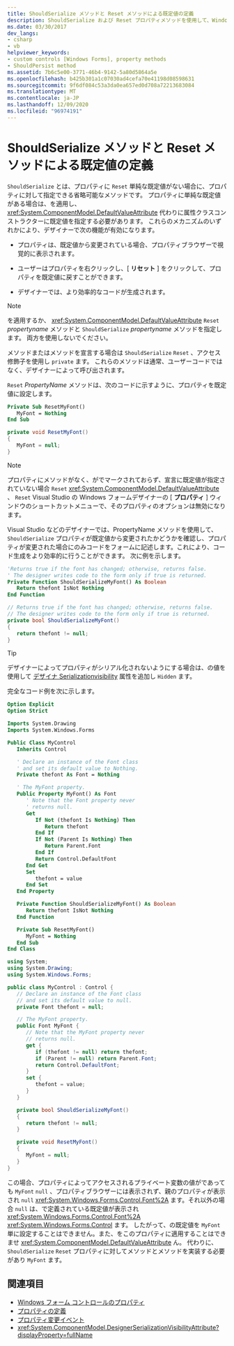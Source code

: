 ```yaml
---
title: ShouldSerialize メソッドと Reset メソッドによる既定値の定義
description: ShouldSerialize および Reset プロパティメソッドを使用して、Windows フォームデザイナーの動作を制御する方法について説明します。
ms.date: 03/30/2017
dev_langs:
- csharp
- vb
helpviewer_keywords:
- custom controls [Windows Forms], property methods
- ShouldPersist method
ms.assetid: 7b6c5e00-3771-46b4-9142-5a80d5864a5e
ms.openlocfilehash: b425b301a1c07030ad4cefa70e41198d08598631
ms.sourcegitcommit: 9f6df084c53a3da0ea657ed0d708a72213683084
ms.translationtype: MT
ms.contentlocale: ja-JP
ms.lasthandoff: 12/09/2020
ms.locfileid: "96974191"
---
```

# <a name="defining-default-values-with-the-shouldserialize-and-reset-methods"></a>ShouldSerialize メソッドと Reset メソッドによる既定値の定義
`ShouldSerialize` とは、プロパティに `Reset` 単純な既定値がない場合に、プロパティに対して指定できる省略可能なメソッドです。 プロパティに単純な既定値がある場合は、を適用し、 <xref:System.ComponentModel.DefaultValueAttribute> 代わりに属性クラスコンストラクターに既定値を指定する必要があります。 これらのメカニズムのいずれかにより、デザイナーで次の機能が有効になります。

- プロパティは、既定値から変更されている場合、プロパティブラウザーで視覚的に表示されます。

- ユーザーはプロパティを右クリックし、[ **リセット** ] をクリックして、プロパティを既定値に戻すことができます。

- デザイナーでは、より効率的なコードが生成されます。

> [!NOTE]
> を適用するか、 <xref:System.ComponentModel.DefaultValueAttribute> `Reset` *propertyname* メソッドと `ShouldSerialize` *propertyname* メソッドを指定します。 両方を使用しないでください。

メソッドまたはメソッドを宣言する場合は `ShouldSerialize` `Reset` 、アクセス修飾子を使用し `private` ます。 これらのメソッドは通常、ユーザーコードではなく、デザイナーによって呼び出されます。

 `Reset` *PropertyName* メソッドは、次のコードに示すように、プロパティを既定値に設定します。

```vb
Private Sub ResetMyFont()
   MyFont = Nothing
End Sub
```

```csharp
private void ResetMyFont()
{
   MyFont = null;
}
```

> [!NOTE]
> プロパティにメソッドがなく、がでマークされておらず、宣言に既定値が指定されていない場合 `Reset` <xref:System.ComponentModel.DefaultValueAttribute> 、 `Reset` Visual Studio の Windows フォームデザイナーの [ **プロパティ** ] ウィンドウのショートカットメニューで、そのプロパティのオプションは無効になります。

 Visual Studio などのデザイナーでは、PropertyName メソッドを使用して、 `ShouldSerialize` プロパティが既定値から変更されたかどうかを確認し、プロパティが変更された場合にのみコードをフォームに記述します。これにより、コード生成をより効率的に行うことができます。 次に例を示します。

```vb
'Returns true if the font has changed; otherwise, returns false.
' The designer writes code to the form only if true is returned.
Private Function ShouldSerializeMyFont() As Boolean
   Return thefont IsNot Nothing
End Function
```

```csharp
// Returns true if the font has changed; otherwise, returns false.
// The designer writes code to the form only if true is returned.
private bool ShouldSerializeMyFont()
{
   return thefont != null;
}
```

> [!TIP]
> デザイナーによってプロパティがシリアル化されないようにする場合は、の値を使用して [デザイナ Serializationvisibility](xref:System.ComponentModel.DesignerSerializationVisibilityAttribute) 属性を追加し `Hidden` ます。

 完全なコード例を次に示します。

```vb
Option Explicit
Option Strict

Imports System.Drawing
Imports System.Windows.Forms

Public Class MyControl
   Inherits Control

   ' Declare an instance of the Font class
   ' and set its default value to Nothing.
   Private thefont As Font = Nothing

   ' The MyFont property.
   Public Property MyFont() As Font
      ' Note that the Font property never
      ' returns null.
      Get
         If Not (thefont Is Nothing) Then
            Return thefont
         End If
         If Not (Parent Is Nothing) Then
            Return Parent.Font
         End If
         Return Control.DefaultFont
      End Get
      Set
         thefont = value
      End Set
   End Property

   Private Function ShouldSerializeMyFont() As Boolean
      Return thefont IsNot Nothing
   End Function

   Private Sub ResetMyFont()
      MyFont = Nothing
   End Sub
End Class
```

```csharp
using System;
using System.Drawing;
using System.Windows.Forms;

public class MyControl : Control {
   // Declare an instance of the Font class
   // and set its default value to null.
   private Font thefont = null;

   // The MyFont property.
   public Font MyFont {
      // Note that the MyFont property never
      // returns null.
      get {
         if (thefont != null) return thefont;
         if (Parent != null) return Parent.Font;
         return Control.DefaultFont;
      }
      set {
         thefont = value;
      }
   }

   private bool ShouldSerializeMyFont()
   {
      return thefont != null;
   }

   private void ResetMyFont()
   {
      MyFont = null;
   }
}
```

 この場合、プロパティによってアクセスされるプライベート変数の値がであっても `MyFont` `null` 、プロパティブラウザーには表示されず、親のプロパティが表示され `null` <xref:System.Windows.Forms.Control.Font%2A> ます。それ以外の場合 `null` は、で定義されている既定値が表示され <xref:System.Windows.Forms.Control.Font%2A> <xref:System.Windows.Forms.Control> ます。 したがって、の既定値を `MyFont` 単に設定することはできません。また、をこのプロパティに適用することはできませ <xref:System.ComponentModel.DefaultValueAttribute> ん。 代わりに、 `ShouldSerialize` `Reset` プロパティに対してメソッドとメソッドを実装する必要があり `MyFont` ます。

## <a name="see-also"></a>関連項目

- [Windows フォーム コントロールのプロパティ](properties-in-windows-forms-controls.md)
- [プロパティの定義](defining-a-property-in-windows-forms-controls.md)
- [プロパティ変更イベント](property-changed-events.md)
- <xref:System.ComponentModel.DesignerSerializationVisibilityAttribute?displayProperty=fullName>
